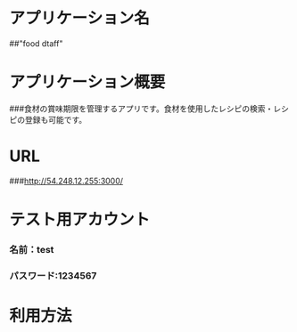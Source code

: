 # アプリケーション名
##"food dtaff"
# アプリケーション概要
###食材の賞味期限を管理するアプリです。食材を使用したレシピの検索・レシピの登録も可能です。
# URL
###http://54.248.12.255:3000/
# テスト用アカウント
### 名前：test
### パスワード:1234567
# 利用方法
